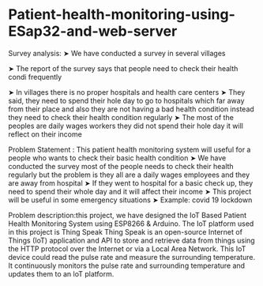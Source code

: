 # Patient-health-monitoring-using-ESap32-and-web-server

Survey analysis:
➤ We have conducted a survey in several villages

➤ The report of the survey says that people need to check their health condi frequently

➤ In villages there is no proper hospitals and health care centers
➤ They said, they need to spend their hole day to go to hospitals which far away from their place and also they are not having a bad health condition instead they need to check their health condition regularly
➤ The most of the peoples are daily wages workers they did not spend their hole day it will reflect on their income

Problem Statement : This patient health monitoring system will useful for a people who wants to check their basic health condition
➤ We have conducted the survey most of the people needs to check their health regularly but the problem is they all are a daily wages employees and they are away from hospital
➤ If they went to hospital for a basic check up, they need to spend their whole day and it will affect their income
➤ This project will be useful in some emergency situations
➤ Example: covid 19 lockdown

Problem description:this project, we have designed the IoT Based Patient Health Monitoring System using ESP8266 & Arduino. The IoT platform used in this project is Thing Speak Thing Speak is an open-source Internet of Things (IoT) application and API to store and retrieve data from things using the HTTP protocol over the Internet or via a Local Area Network. This IoT device could read the pulse rate and measure the surrounding temperature. It continuously monitors the pulse rate and surrounding temperature and updates them to an loT platform.
